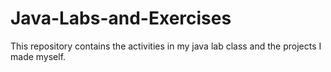 # Java-Labs-and-Exercises
This repository contains the activities in my java lab class and the projects I made myself.
